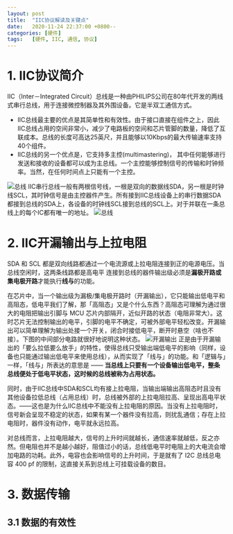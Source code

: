 ```yaml
---
layout: post
title:  "IIC协议解读及关键点"
date:   2020-11-24 22:37:00 +0800--
categories: [硬件]
tags:   [硬件, IIC, 通信, 协议]
---
```


# 1. IIC协议简介
IIC（Inter－Integrated Circuit）总线是一种由PHILIPS公司在80年代开发的两线式串行总线，用于连接微控制器及其外围设备。它是半双工通信方式。
- IIC总线最主要的优点是其简单性和有效性。由于接口直接在组件之上，因此IIC总线占用的空间非常小，减少了电路板的空间和芯片管脚的数量，降低了互联成本。总线的长度可高达25英尺，并且能够以10Kbps的最大传输速率支持40个组件。
- IIC总线的另一个优点是，它支持多主控(multimastering)， 其中任何能够进行发送和接收的设备都可以成为主总线。一个主控能够控制信号的传输和时钟频率。当然，在任何时间点上只能有一个主控。

![总线](https://raw.githubusercontent.com/wamogu/wamogu.github.io/master/assets/imgs/IIC_Potocol/iic总线.png) 
IIC串行总线一般有两根信号线，一根是双向的数据线SDA，另一根是时钟线SCL，其时钟信号是由主控器件产生。所有接到IIC总线设备上的串行数据SDA都接到总线的SDA上，各设备的时钟线SCL接到总线的SCL上。对于并联在一条总线上的每个IC都有唯一的地址。
![总线](https://raw.githubusercontent.com/wamogu/wamogu.github.io/master/assets/imgs/IIC_Potocol/iic总线两设备.png) 

# 2. IIC开漏输出与上拉电阻
SDA 和 SCL 都是双向线路都通过一个电流源或上拉电阻连接到正的电源电压。当总线空闲时，这两条线路都是高电平 连接到总线的器件输出级必须是**漏极开路或集电极开路**才能执行**线与**的功能。

在芯片中，当一个输出级为漏极/集电极开路时（开漏输出），它只能输出低电平和高阻态，低电平我们了解，那「高阻态」又是个什么东西？高阻态可理解为通过很大的电阻把输出引脚与 MCU 芯片内部隔开，近似开路的状态（电阻非常大）。这时芯片无法控制输出的电平，引脚的电平不确定，可被外部电平轻松改变。开漏输出可以简单理解为输出处接一个开关，闭合时接低电平，断开时悬空（啥也不接）。下图的中间部分电路就很好地说明这种状态。
![开漏输出](https://raw.githubusercontent.com/wamogu/wamogu.github.io/master/assets/imgs/IIC_Potocol/开漏输出.png) 
正是由于开漏输出的「要么拉低要么放手」的特性，使得总线只受输出端低电平的影响（同样，设备也只能通过输出低电平来使用总线），从而实现了「线与」的功能。和「逻辑与」一样，「线与」所表达的意思是 —— **当总线上只要有一个设备输出低电平，整条总线便处于低电平状态，这时候的总线被称为占用状态。**

同时，由于IIC总线中SDA和SCL均有接上拉电阻，当输出端输出高阻态时且没有其他设备拉低总线（占用总线）时，总线被外部的上拉电阻拉高、呈现出高电平状态。——这也是为什么IIC总线中不能没有上拉电阻的原因。当没有上拉电阻时，信号新会呈现不稳定的状态，如果有某一个器件没有拉高，则扰乱通信；存在上拉电阻时，器件没有动作，电平就永远拉高。

对总线而言，上拉电阻越大，信号的上升时间就越长，通信速率就越低，反之亦然。但电阻也并不是越小越好，阻值过小的话，总线低电平时电阻上的大电流会增加电路的功耗。此外，电容也会影响信号的上升时间，于是就有了 I2C 总线总电容 400 pf 的限制，这直接关系到总线上可挂载设备的数目。

# 3. 数据传输

## 3.1 数据的有效性
